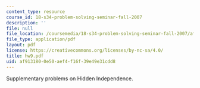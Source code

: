 ```yaml
---
content_type: resource
course_id: 18-s34-problem-solving-seminar-fall-2007
description: ''
file: null
file_location: /coursemedia/18-s34-problem-solving-seminar-fall-2007/af9131800e50aef4f16f39e49e31cdd8_hw9.pdf
file_type: application/pdf
layout: pdf
license: https://creativecommons.org/licenses/by-nc-sa/4.0/
title: hw9.pdf
uid: af913180-0e50-aef4-f16f-39e49e31cdd8
---
```

Supplementary problems on Hidden Independence.